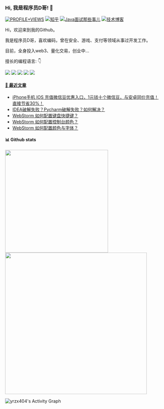 ### Hi, 我是程序员D哥! 👋

<div align="left">

[![PROFILE+VIEWS](https://visitor-badge.glitch.me/badge?page_id=yrzx404.yrzx404&left_color=green&right_color=red)](https://github.com/yrzx404)
[![知乎](https://img.shields.io/badge/%E7%9F%A5%E4%B9%8E-%E7%A8%8B%E5%BA%8F%E5%91%98D%E5%93%A5-%230066FF)](https://www.zhihu.com/people/yrzx404)
[![Java面试那些事儿](https://img.shields.io/badge/%E5%85%AC%E4%BC%97%E5%8F%B7-Java%E9%9D%A2%E8%AF%95%E9%82%A3%E4%BA%9B%E4%BA%8B%E5%84%BF-red)](https://mp.weixin.qq.com/s/zm8u-olqX92OpvtXJDKKVQ)
[![技术博客](https://img.shields.io/badge/blog-Intellij%20IDEA%E6%95%99%E7%A8%8B-orange)](http://www.javatiku.cn/)

</div>

<p align="justify"> 

Hi，欢迎来到我的Github。

我是程序员D哥，喜欢编码，曾在安全、游戏、支付等领域从事过开发工作。

目前，全身投入web3、量化交易，创业中...

</p>

<p align="left">

擅长的编程语言: 👇

<img src="https://img.shields.io/badge/Java-00599C?style=for-the-badge&logo=Java&logoColor=white"/> <img src="https://img.shields.io/badge/Python-3776AB?style=for-the-badge&logo=python&logoColor=white"/> <img src="https://img.shields.io/badge/JavaScript-F7DF1E?style=for-the-badge&logo=javascript&logoColor=white"/> <img src="https://img.shields.io/badge/HTML-239120?style=for-the-badge&logo=html5&logoColor=white"/> <img src="https://img.shields.io/badge/CSS-239120?&style=for-the-badge&logo=css3&logoColor=white"/>

</p>

#### [🤹‍ 最近文章](http://www.javatiku.cn/)

<p>

<!-- blog starts -->
* <a href='http://www.javatiku.cn/tools/1510.html' target='_blank'>iPhone手机 IOS 充值微信豆优惠入口，1元钱十个微信豆，与安卓同价充值！直接节省30%！</a>
* <a href='http://www.javatiku.cn/idea/1511.html' target='_blank'>IDEA破解失败？Pycharm破解失败？如何解决？</a>
* <a href='http://www.javatiku.cn/webstorm/1674.html' target='_blank'>WebStorm 如何配置键盘快捷键？</a>
* <a href='http://www.javatiku.cn/webstorm/1667.html' target='_blank'>WebStorm 如何配置控制台颜色？</a>
* <a href='http://www.javatiku.cn/webstorm/1666.html' target='_blank'>WebStorm 如何配置颜色与字体？</a>
<!-- blog ends -->

</p>

#### 📊 Github stats

<p>
  <img
  width="334"
  src="https://github-readme-stats.vercel.app/api/top-langs/?username=yrzx404&langs_count=8&layout=compact&theme=default&hide_border=true&bg_color=fff&title_color=000&icon_color=000&hide=Jupyter%20Notebook"
  />
  <img
  width="460"
  src="https://github-readme-stats.vercel.app/api/?username=yrzx404&show_icons=true&count_private=true&theme=default&hide_border=true&bg_color=fff&title_color=00E676&icon_color=00E676"
  />
</p>

<p>
    <img alt="yrzx404's Activity Graph" src="https://activity-graph.herokuapp.com/graph/?username=yrzx404&bg_color=fff&color=000&line=00E676&point=000&hide_border=true" />
</p>
